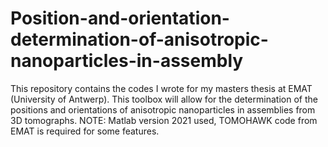 # Position-and-orientation-determination-of-anisotropic-nanoparticles-in-assembly
This repository contains the codes I wrote for my masters thesis at EMAT (University of Antwerp). This toolbox will allow for the determination of the positions and orientations of anisotropic nanoparticles in assemblies from 3D tomographs.
NOTE: Matlab version 2021 used, TOMOHAWK code from EMAT is required for some features.
